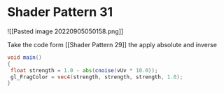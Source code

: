 # Shader Pattern 31
![[Pasted image 20220905050158.png]]

Take the code form [[Shader Pattern 29]] the apply absolute and inverse
```glsl
void main()
{
 float strength = 1.0 - abs(cnoise(vUv * 10.0));
 gl_FragColor = vec4(strength, strength, strength, 1.0);
}
```

